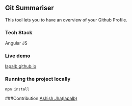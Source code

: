 ## Git Summariser

This tool lets you to have an overview of your Github Profile.

### Tech Stack
Angular JS

### Live demo
 [lapalb.github.io](https://lapalb.github.io/Git-Summariser/)
 
### Running the project locally
`npm install`

 
###Contribution
[Ashish Jha(lapalb)](lapalb.github.io) 
 